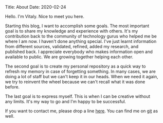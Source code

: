 Title: About
Date: 2020-02-24

Hello. I'm Vitaly. Nice to meet you here. 

Starting this blog, I want to accomplish some goals. The most important goal is to share my knowledge and experience with others. It's my contribution back to the community of technology gurus who helped me be where I am now. I haven't done anything special. I've just learnt information from different sources, validated, refined, added my research, and published back. I appreciate everybody who makes information open and available to public. We are growing together helping each other.

The second goal is to create my personal repository as a quick way to refresh my memory in case of forgetting something. In many cases, we are doing a lot of staff but we can't keep it in our heads. When we need it again, we try to reinvent the wheel because we can't recall what it was done before.

The last goal is to express myself. This is when I can be creative without any limits. It's my way to go and I'm happy to be successful.

If you want to contact me, please drop a line [here](mailto:larandvit@hotmail.com). You can find me on [git](https://github.com/larandvit) as well.
